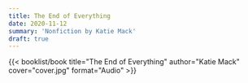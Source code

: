 ```yaml
---
title: The End of Everything
date: 2020-11-12
summary: 'Nonfiction by Katie Mack'
draft: true
---
```


{{< booklist/book
title="The End of Everything"
author="Katie Mack"
cover="cover.jpg"
format="Audio" >}}
